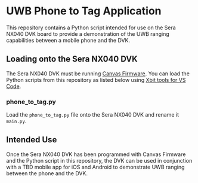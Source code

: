 # UWB Phone to Tag Application
This repository contains a Python script intended for use on the Sera NX040 DVK
board to provide a demonstration of the UWB ranging capabilities between a
mobile phone and the DVK.

## Loading onto the Sera NX040 DVK
The Sera NX040 DVK must be running [Canvas Firmware](https://github.com/Ezurio/canvas_python_firmware).
You can load the Python scripts from this repository as listed below using
[Xbit tools for VS Code](https://marketplace.visualstudio.com/items?itemName=rfp-canvas.xbit-vsc).

### phone_to_tag.py
Load the `phone_to_tag.py` file onto the Sera NX040 DVK and rename it `main.py`.

## Intended Use
Once the Sera NX040 DVK has been programmed with Canvas Firmware and the Python
script in this repository, the DVK can be used in conjunction with a TBD mobile
app for iOS and Android to demonstrate UWB ranging between the phone and the
DVK.
